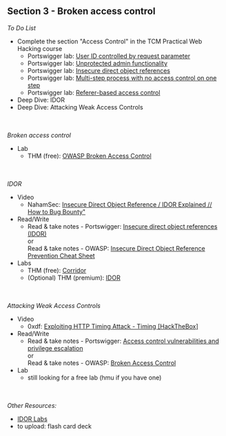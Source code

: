 ## **Section 3 - Broken access control** <br>

*To Do List*
- Complete the section "Access Control" in the TCM Practical Web Hacking course
  - Portswigger lab: <a href="https://portswigger.net/web-security/access-control/lab-user-id-controlled-by-request-parameter">User ID controlled by request parameter</a>
  - Portswigger lab: <a href="https://portswigger.net/web-security/access-control/lab-unprotected-admin-functionality">Unprotected admin functionality</a>
  - Portswigger lab: <a href="https://portswigger.net/web-security/access-control/lab-insecure-direct-object-references">Insecure direct object references</a>
  - Portswigger lab: <a href="https://portswigger.net/web-security/access-control/lab-multi-step-process-with-no-access-control-on-one-step">Multi-step process with no access control on one step</a>
  - Portswigger lab: <a href="https://portswigger.net/web-security/access-control/lab-referer-based-access-control">Referer-based access control</a>
- Deep Dive: IDOR
- Deep Dive: Attacking Weak Access Controls
<br><br><br>

*Broken access control*
- Lab
   - THM (free): <a href="https://tryhackme.com/r/room/owaspbrokenaccesscontrol">OWASP Broken Access Control</a>
<br><br><br>

*IDOR*
- Video
   - NahamSec: <a href="https://www.youtube.com/watch?v=bCUqio4gNu4">Insecure Direct Object Reference / IDOR Explained // How to Bug Bounty"</a>
- Read/Write
   - Read & take notes - Portswigger: <a href="https://portswigger.net/web-security/access-control/idor">Insecure direct object references (IDOR)</a><br> or <br>Read & take notes - OWASP: <a href="https://cheatsheetseries.owasp.org/cheatsheets/Insecure_Direct_Object_Reference_Prevention_Cheat_Sheet.html">Insecure Direct Object Reference Prevention Cheat Sheet</a>
- Labs
   - THM (free): <a href="https://tryhackme.com/r/room/corridor">Corridor</a>
   - (Optional) THM (premium): <a href="https://tryhackme.com/r/room/idor">IDOR</a>
<br><br><br>

*Attacking Weak Access Controls*
- Video
   - 0xdf: <a href="https://www.youtube.com/watch?v=tmlxa4Y8wy8">Exploiting HTTP Timing Attack - Timing [HackTheBox]</a>
- Read/Write
   - Read & take notes - Portswigger: <a href="https://portswigger.net/web-security/access-control#what-is-access-control">Access control vulnerabilities and privilege escalation</a><br> or <br>Read & take notes - OWASP: <a href="https://owasp.org/Top10/A01_2021-Broken_Access_Control/">Broken Access Control</a>
- Lab
   - still looking for a free lab (hmu if you have one)
<br><br><br>

*Other Resources:* <br>
- <a href="https://labs.hackxpert.com/IDOR/">IDOR Labs</a>
- to upload: flash card deck
<br><br>
